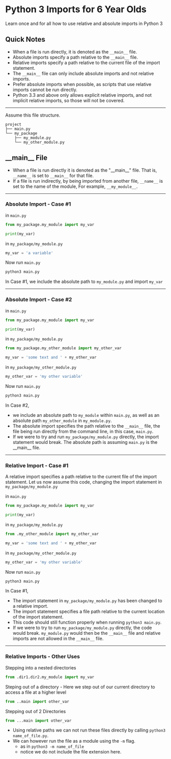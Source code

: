 # Python 3 Imports for 6 Year Olds

Learn once and for all how to use relative and absolute imports in Python 3

## Quick Notes
- When a file is run directly, it is denoted as the `__main__` file.
- Absolute imports specify a path relative to the `__main__` file.
- Relative imports specify a path relative to the current file of the import statement.
- The `__main__` file can only include absolute imports and not relative imports.
- Prefer absolute imports when possible, as scripts that use relative imports cannot be run directly.
- Python 3.3 and above only allows explicit relative imports, and not implicit relative imports, so those will not be covered.

---

Assume this file structure.
```
project
├── main.py
└── my_package
    ├── my_module.py
    └── my_other_module.py
```

## \_\_main\_\_ File
- When a file is run directly it is denoted as the "\_\_main\_\_" file. That is, `__name__` is set to `__main__` for that file.
- If a file is run indirectly, by being imported from another file, `__name__` is set to the name of the module, For example, `__my_module__`.

---

### Absolute Import - Case #1

in `main.py`
```py
from my_package.my_module import my_var

print(my_var)
```

in `my_package/my_module.py`
```py
my_var = 'a variable'
```

Now run `main.py`
```bash
python3 main.py
```

In Case #1, we include the absolute path to `my_module.py` and import `my_var`

---

### Absolute Import - Case #2
in `main.py`
```py
from my_package.my_module import my_var

print(my_var)
```

in `my_package/my_module.py`
```py
from my_package.my_other_module import my_other_var

my_var = 'some text and ' + my_other_var
```

in `my_package/my_other_module.py`
```py
my_other_var = 'my other variable'
```

Now run `main.py`
```bash
python3 main.py
```

In Case #2,
- we include an absolute path to `my_module` within `main.py`, as well as an absolute path `my_other_module` in `my_module.py`.
- The absolute import specifies the path relative to the `__main__` file, the file being run directly from the command line, in this case, `main.py`.
- If we were to try and run `my_package/my_module.py` directly, the import statement would break. The absolute path is assuming `main.py` is the \_\_main\_\_ file.

---

### Relative Import - Case #1

A relative import specifies a path relative to the current file of the import statement. Let us now assume this code, changing the import statement in `my_package/my_module.py`

in `main.py`
```py
from my_package.my_module import my_var

print(my_var)
```

in `my_package/my_module.py`
```py
from .my_other_module import my_other_var

my_var = 'some text and ' + my_other_var
```

in `my_package/my_other_module.py`
```py
my_other_var = 'my other variable'
```

Now run `main.py`
```bash
python3 main.py
```

In Case #1,
- The import statement in `my_package/my_module.py` has been changed to a relative import.
- The import statement specifies a file path relative to the current location of the import statement.
- This code should still function properly when running `python3 main.py`.
- If we were to try to run `my_package/my_module.py` directly, the code would break. `my_module.py` would then be the `__main__` file and relative imports are not allowed in the `__main__` file.

---

### Relative Imports - Other Uses

Stepping into a nested directories
```py
from .dir1.dir2.my_module import my_var
```

Steping out of a directory - Here we step out of our current directory to access a file at a higher level
```py
from ..main import other_var
```

Stepping out of 2 Directories
```py
from ...main import other_var
```

- Using relative paths we can not run these files directly by calling `python3 name_of_file.py`.
- We can however run the file as a module using the `-m` flag.
  - as in `python3 -m name_of_file`
  - notice we do not include the file extension here.
